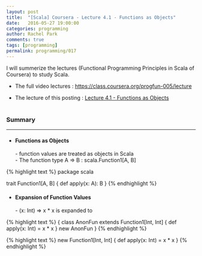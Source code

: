 ```yaml
---
layout: post
title:  "[Scala] Coursera - Lecture 4.1 - Functions as Objects"
date:   2016-05-27 19:00:00
categories: programming
author: Rachel Park
comments: true
tags: [programming]
permalink: programming/017
---
```



I will summerize the lectures (Functional Programming Principles in Scala of Coursera) to study Scala.


* The full video lectures : <a href="https://class.coursera.org/progfun-005/lecture" target="_blank">https://class.coursera.org/progfun-005/lecture</a>


* The lecture of this posting : <a href="https://class.coursera.org/progfun-005/lecture/79" target="_blank">Lecture 4.1 - Functions as Objects</a>
<br/><br/>

<h3>Summary</h3>
<hr/>

- <h4>Functions as Objects</h4>
  - function values are treated as objects in Scala <br/>
  - The function type A => B : scala.Function1[A, B] <br/>

{% highlight text %}
package scala

trait Function1[A, B] {
  def apply(x: A): B
}
{% endhighlight %}
<br/>

- <h4>Expansion of Function Values</h4>
  - (x: Int) => x * x is expanded to <br/>

{% highlight text %}
{ class AnonFun extends Function1[Int, Int] {
    def apply(x: Int) = x * x
  }
  new AnonFun
}
{% endhighlight %}

{% highlight text %}
new Function1[Int, Int] {
  def apply(x: Int) = x * x
}
{% endhighlight %}
<br/><br/>


